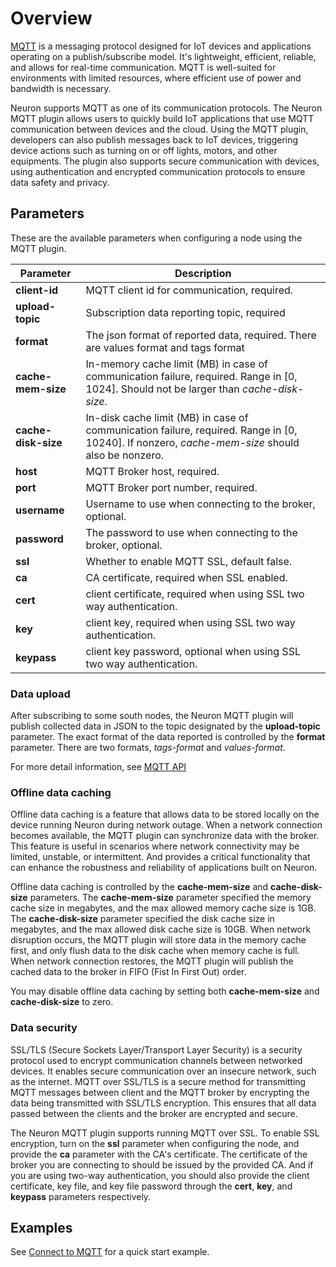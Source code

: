 # Overview

[MQTT] is a messaging protocol designed for IoT devices and applications
operating on a publish/subscribe model. It's lightweight, efficient, reliable,
and allows for real-time communication. MQTT is well-suited for environments
with limited resources, where efficient use of power and bandwidth is necessary.

Neuron supports MQTT as one of its communication protocols.
The Neuron MQTT plugin allows users to quickly build IoT applications that use
MQTT communication between devices and the cloud. Using the MQTT plugin,
developers can also publish messages back to IoT devices, triggering device
actions such as turning on or off lights, motors, and other equipments.
The plugin also supports secure communication with devices, using authentication
and encrypted communication protocols to ensure data safety and privacy.

[MQTT]: https://mqtt.org

## Parameters

These are the available parameters when configuring a node using the MQTT plugin.

| Parameter           | Description                                                  |
| ------------------- | ------------------------------------------------------------ |
| **client-id**       | MQTT client id for communication, required.                  |
| **upload-topic**    | Subscription data reporting topic, required                  |
| **format**          | The json format of reported data, required. There are values format and tags format |
| **cache-mem-size**  | In-memory cache limit (MB) in case of communication failure, required. Range in [0, 1024]. Should not be larger than *cache-disk-size*. |
| **cache-disk-size** | In-disk cache limit (MB) in case of communication failure, required. Range in [0, 10240]. If nonzero, *cache-mem-size* should also be nonzero. |
| **host**            | MQTT Broker host, required.                                  |
| **port**            | MQTT Broker port number, required.                           |
| **username**        | Username to use when connecting to the broker, optional.     |
| **password**        | The password to use when connecting to the broker, optional. |
| **ssl**             | Whether to enable MQTT SSL, default false.                   |
| **ca**              | CA certificate, required when SSL enabled.                   |
| **cert**            | client certificate, required when using SSL two way authentication. |
| **key**             | client key, required when using SSL two way authentication. |
| **keypass**         | client key password, optional when using SSL two way authentication. |


### Data upload

After subscribing to some south nodes, the Neuron MQTT plugin will publish collected
data in JSON to the topic designated by the **upload-topic** parameter.
The exact format of the data reported is controlled by the **format** parameter.
There are two formats, *tags-format* and *values-format*.

For more detail information, see [MQTT API](./api.md#data-upload)

### Offline data caching

Offline data caching is a feature that allows data to be stored locally on the
device running Neuron during network outage. When a network connection becomes
available, the MQTT plugin can synchronize data with the broker.
This feature is useful in scenarios where network connectivity may be limited,
unstable, or intermittent. And provides a critical functionality that can enhance
the robustness and reliability of applications built on Neuron.

Offline data caching is controlled by the **cache-mem-size** and **cache-disk-size**
parameters. The **cache-mem-size** parameter specified the memory cache size in
megabytes, and the max allowed memory cache size is 1GB. The **cache-disk-size**
parameter specified the disk cache size in megabytes, and the max allowed disk cache
size is 10GB.
When network disruption occurs, the MQTT plugin will store data in the memory
cache first, and only flush data to the disk cache when memory cache is full.
When network connection restores, the MQTT plugin will publish the cached data
to the broker in FIFO (Fist In First Out) order.

You may disable offline data caching by setting both **cache-mem-size** and
**cache-disk-size** to zero.

### Data security

SSL/TLS (Secure Sockets Layer/Transport Layer Security) is a security protocol
used to encrypt communication channels between networked devices. It enables
secure communication over an insecure network, such as the internet.
MQTT over SSL/TLS is a secure method for transmitting MQTT messages between
client and the MQTT broker by encrypting the data being transmitted with SSL/TLS
encryption. This ensures that all data passed between the clients and the broker
are encrypted and secure.

The Neuron MQTT plugin supports running MQTT over SSL. To enable SSL encryption,
turn on the **ssl** parameter when configuring the node, and provide the **ca**
parameter with the CA's certificate. The certificate of the broker you are
connecting to should be issued by the provided CA. And if you are using two-way
authentication, you should also provide the client certificate, key file, and
key file password through the **cert**, **key**, and **keypass** parameters
respectively.

## Examples

See [Connect to MQTT](../../quick-start/mqtt-config.md) for a quick start example.
